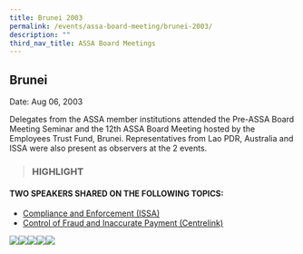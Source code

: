 ```yaml
---
title: Brunei 2003
permalink: /events/assa-board-meeting/brunei-2003/
description: ""
third_nav_title: ASSA Board Meetings
---
```

## Brunei 
Date: Aug 06, 2003

Delegates from the ASSA member institutions attended the Pre-ASSA Board Meeting Seminar and the 12th ASSA Board Meeting hosted by the Employees Trust Fund, Brunei. Representatives from Lao PDR, Australia and ISSA were also present as observers at the 2 events.

> ### HIGHLIGHT

#### TWO SPEAKERS SHARED ON THE FOLLOWING TOPICS:
* [Compliance and Enforcement (ISSA)](/files/ASSA%20Board%20Meeting/Brunei%202003/Compliance%20and%20Enforcement%20(ISSA).pdf)
* [Control of Fraud and Inaccurate Payment (Centrelink)](/files/ASSA%20Board%20Meeting/Brunei%202003/Control%20of%20Fraud%20and%20Inaccurate%20Payment%20(Centrelink).pdf)

![](/images/Board%20Meeting/Brunei%202003/Brunei-2003-1.jpg)![](/images/Board%20Meeting/Brunei%202003/Brunei-2003-2.jpg)![](/images/Board%20Meeting/Brunei%202003/Brunei-2003-3.jpg)![](/images/Board%20Meeting/Brunei%202003/Brunei-2003-4.jpg)![](/images/Board%20Meeting/Brunei%202003/Brunei-2003-5.jpg)